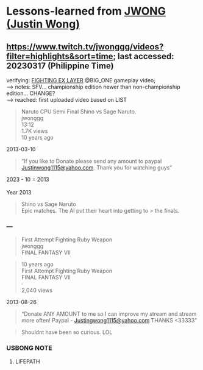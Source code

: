 # Lessons-learned from [JWONG (Justin Wong)](https://twitter.com/JWonggg?ref_src=twsrc%5Egoogle%7Ctwcamp%5Eserp%7Ctwgr%5Eauthor)

## https://www.twitch.tv/jwonggg/videos?filter=highlights&sort=time; last accessed: 20230317 (Philippine Time)

verifying: [FIGHTING EX LAYER](https://store.steampowered.com/app/871200/FIGHTING_EX_LAYER/) @BIG_ONE gameplay video;<br/>
—> notes: SFV… championship edition newer than non-championship edition… CHANGE?<br/>
—> reached: first uploaded video based on LIST

> Naruto CPU Semi Final Shino vs Sage Naruto. <br/>
> jwonggg<br/>
> 13:12<br/>
> 1.7K views<br/>
> 10 years ago

2013-03-10

> “If you like to Donate please send any amount to paypal Justinwong1115@yahoo.com. Thank you for watching guys”

2023 - 10 = 2013<br/>
<br/>
Year 2013

> Shino vs Sage Naruto<br/>
> Epic matches. The AI put their heart into getting to > the finals.

### —

> First Attempt Fighting Ruby Weapon<br/>
> jwonggg<br/>
> FINAL FANTASY VII

> 10 years ago<br/>
> First Attempt Fighting Ruby Weapon<br/>
> FINAL FANTASY VII<br/>
> ·<br/>
> 2,040 views

2013-08-26

> “Donate ANY AMOUNT to me so I can improve my stream and stream more often! Paypal - Justingwong1115@yahoo.com THANKS <33333”

> Shouldnt have been so curious. LOL

### USBONG NOTE

1) LIFEPATH
